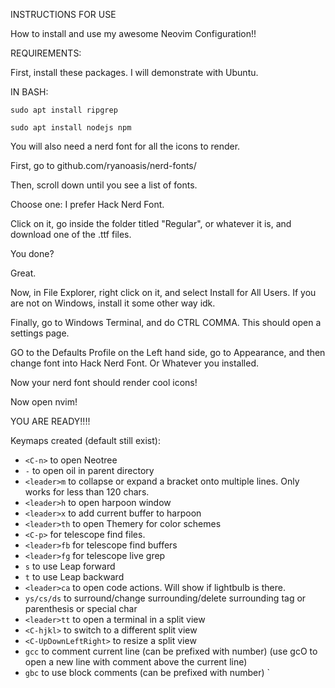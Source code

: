 INSTRUCTIONS FOR USE 

How to install and use my awesome Neovim Configuration!!



REQUIREMENTS:



First, install these packages. I will demonstrate with Ubuntu.

IN BASH:

`sudo apt install ripgrep`

`sudo apt install nodejs npm`







You will also need a nerd font for all the icons to render.


First, go to github.com/ryanoasis/nerd-fonts/

Then, scroll down until you see a list of fonts. 

Choose one: I prefer Hack Nerd Font.

Click on it, go inside the folder titled "Regular", or whatever it is, and download one of the .ttf files.


You done?

Great.


Now, in File Explorer, right click on it, and select Install for All Users. If you are not on Windows, install it some other way idk.




Finally, go to Windows Terminal, and do CTRL COMMA. This should open a settings page.


GO to the Defaults Profile on the Left hand side, go to Appearance, and then change font into Hack Nerd Font. Or Whatever you installed.


Now your nerd font should render cool icons!





Now open nvim!




YOU ARE READY!!!!





Keymaps created (default still exist): 


- `<C-n>` to open Neotree
- `-` to open oil in parent directory
- `<leader>m` to collapse or expand a bracket onto multiple lines. Only works for less than 120 chars.
- `<leader>h` to open harpoon window
- `<leader>x` to add current buffer to harpoon
- `<leader>th` to open Themery for color schemes
- `<C-p>` for telescope find files.
- `<leader>fb` for telescope find buffers
- `<leader>fg` for telescope live grep
- `s` to use Leap forward
- `t` to use Leap backward
- `<leader>ca` to open code actions. Will show if lightbulb is there.
- `ys/cs/ds` to surround/change surrounding/delete surrounding tag or parenthesis or special char 
- `<leader>tt` to open a terminal in a split view
- `<C-hjkl>` to switch to a different split view
- `<C-UpDownLeftRight>` to resize a split view
- `gcc` to comment current line (can be prefixed with number) (use gcO to open a new line with comment above the current line)
- `gbc` to use block comments (can be prefixed with number)
`
